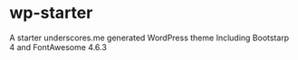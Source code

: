 # wp-starter
A starter underscores.me generated WordPress theme Including Bootstarp 4 and FontAwesome 4.6.3
